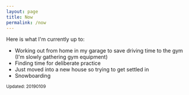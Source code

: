 ```yaml
---
layout: page
title: Now
permalink: /now
---
```


Here is what I'm currently up to:

 - Working out from home in my garage to save driving time to the gym (I'm
   slowly gathering gym equipment)
 - Finding time for deliberate practice
 - Just moved into a new house so trying to get settled in
 - Snowboarding

<small>Updated: 20190109</small>
